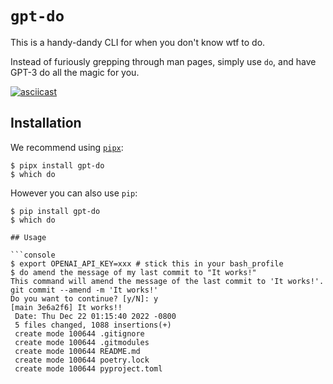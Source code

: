 # `gpt-do`

This is a handy-dandy CLI for when you don't know wtf to do.

Instead of furiously grepping through man pages, simply use `do`, and have GPT-3 do all the magic for you.

[![asciicast](https://asciinema.org/a/oXRkVfVsxvUFq4SFjrstgsZck.png)](https://asciinema.org/a/oXRkVfVsxvUFq4SFjrstgsZck?i=0.5&autoplay=1)

## Installation

We recommend using [`pipx`](https://pypa.github.io/pipx/):

```console
$ pipx install gpt-do
$ which do
```

However you can also use `pip`:

```console
$ pip install gpt-do
$ which do
```

```
## Usage

```console
$ export OPENAI_API_KEY=xxx # stick this in your bash_profile
$ do amend the message of my last commit to "It works!"
This command will amend the message of the last commit to 'It works!'.
git commit --amend -m 'It works!'
Do you want to continue? [y/N]: y
[main 3e6a2f6] It works!!
 Date: Thu Dec 22 01:15:40 2022 -0800
 5 files changed, 1088 insertions(+)
 create mode 100644 .gitignore
 create mode 100644 .gitmodules
 create mode 100644 README.md
 create mode 100644 poetry.lock
 create mode 100644 pyproject.toml
```
